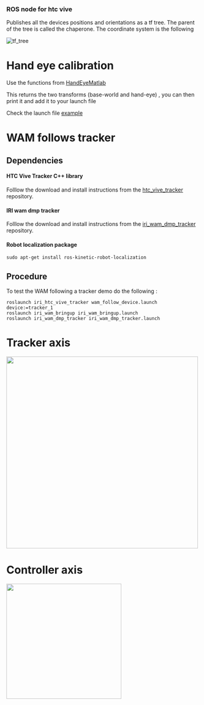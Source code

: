 ### ROS node for htc vive
Publishes all the devices positions and orientations as a tf tree. The parent of the tree is called the chaperone. The coordinate system is the following

![tf_tree](/uploads/805c03196bbe7561d47c843e24231517/tf_tree.png)


# Hand eye calibration

Use the functions from [HandEyeMatlab](https://gitlab.iri.upc.edu/lfreixas/HandEyeCalibrationMatlab)


This returns the two transforms (base-world and hand-eye) , you can then print it and add it to your launch file

Check the launch file [example](launch/publish_wam_chaperone_link.launch)


# WAM follows tracker

## Dependencies
#### HTC Vive Tracker C++ library
Folllow the download and install instructions from the [htc_vive_tracker](https://gitlab.iri.upc.edu/labrobotica/drivers/htc_vive_tracker) repository.
#### IRI wam dmp tracker
Folllow the download and install instructions from the [iri_wam_dmp_tracker](https://gitlab.iri.upc.edu/iri_wam/iri_wam_dmp_tracker) repository.
#### Robot localization package

    sudo apt-get install ros-kinetic-robot-localization



## Procedure

To test the WAM following a tracker demo do the following :

    roslaunch iri_htc_vive_tracker wam_follow_device.launch  device:=tracker_1
    roslaunch iri_wam_bringup iri_wam_bringup.launch
    roslaunch iri_wam_dmp_tracker iri_wam_dmp_tracker.launch


# Tracker axis

<img src="/uploads/248d343fc155216408d836e061636a7d/tracker_axis.png"  width="500" >


# Controller axis

<img src="/uploads/3f23c8a5b9acb8af75cdc2d8901f3135/Controller.png" height="300">

<!--# Class reference

![htcvivetrackerROS-Page-2](/uploads/b54f6fac94401873783ee96495b84694/htcvivetrackerROS-Page-2.jpg)

![htcvivetrackerROS](/uploads/011da2e5568b6ee11056e188056c98d3/htcvivetrackerROS.jpg)-->

